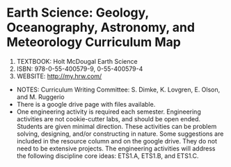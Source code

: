 # Earth Science: Geology, Oceanography, Astronomy, and Meteorology Curriculum Map
1. TEXTBOOK:  Holt McDougal Earth Science
2. ISBN: 978-0-55-400579-9, 0-55-400579-4
3. WEBSITE: http://my.hrw.com/
* NOTES: Curriculum Writing Committee:  S. Dimke, K. Lovgren, E. Olson, and M. Ruggerio
* There is a google drive page with files available.
* One engineering activity is required each semester. Engineering activities are not cookie-cutter labs, and should be open ended. Students are given minimal direction. These activities can be problem solving, designing, and/or constructing in nature. Some suggestions are included in the resource column and on the google drive. They do not need to be extensive projects. The engineering activities will address the following discipline core ideas: ETS1.A, ETS1.B, and ETS1.C.

